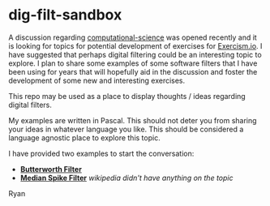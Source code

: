 # dig-filt-sandbox

A discussion regarding [computational-science](https://gitter.im/exercism/computational-science) was opened recently and it is looking for topics for potential development of exercises for [Exercism.io](http://exercism.io).  I have suggested that perhaps digital filtering could be an interesting topic to explore.  I plan to share some examples of some software filters that I have been using for years that will hopefully aid in the discussion and foster the development of some new and interesting exercises.

This repo may be used as a place to display thoughts / ideas regarding digital filters.

My examples are written in Pascal.  This should not deter you from sharing your ideas in whatever language you like.  This should be considered a language agnostic place to explore this topic.

I have provided two examples to start the conversation:  
- **[Butterworth Filter](https://en.wikipedia.org/wiki/Butterworth_filter)**  
- **[Median Spike Filter](https://www.mathworks.com/help/signal/ug/remove-spikes-from-a-signal.html?requestedDomain=www.mathworks.com)** *wikipedia didn't have anything on the topic*

Ryan 